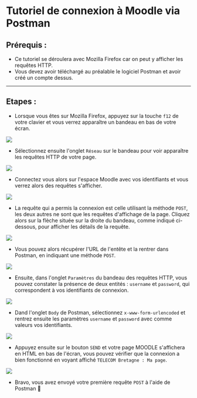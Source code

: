 # Tutoriel de connexion à Moodle via Postman

## Prérequis :

* Ce tutoriel se déroulera avec Mozilla Firefox car on peut y afficher les requêtes HTTP.
* Vous devez avoir téléchargé au préalable le logiciel Postman et avoir créé un compte dessus.

---

## Etapes :

* Lorsque vous êtes sur Mozilla Firefox, appuyez sur la touche `f12` de votre clavier et vous verrez apparaître un bandeau en bas de votre écran.

![](https://i.imgur.com/PLRIufI.png)

* Sélectionnez ensuite l'onglet `Réseau` sur le bandeau pour voir apparaître les requêtes HTTP de votre page.

![](https://i.imgur.com/fc1O4lV.png)

* Connectez vous alors sur l'espace Moodle avec vos identifiants et vous verrez alors des requêtes s'afficher.

![](https://i.imgur.com/JI7A0X1.png)

* La requête qui a permis la connexion est celle utilisant la méthode `POST`, les deux autres ne sont que les requêtes d'affichage de la page. Cliquez alors sur la flèche située sur la droite du bandeau, comme indiqué ci-dessous, pour afficher les détails de la requête.

![](https://i.imgur.com/YI1Byf8.png)

* Vous pouvez alors récupérer l'URL de l'entête et la rentrer dans Postman, en indiquant une méthode `POST`.

![](https://i.imgur.com/Rcm1i4G.png)

* Ensuite, dans l'onglet `Paramètres` du bandeau des requêtes HTTP, vous pouvez constater la présence de deux entités : `username` et `password`, qui correspondent à vos identifiants de connexion.

![](https://i.imgur.com/lvY589W.png)

* Dand l'onglet `Body` de Postman, sélectionnez `x-www-form-urlencoded` et rentrez ensuite les paramètres `username` et `password` avec comme valeurs vos identifiants.

![](https://i.imgur.com/GXEGd3n.png)

* Appuyez ensuite sur le bouton `SEND` et votre page MOODLE s'affichera en HTML en bas de l'écran, vous pouvez vérifier que la connexion a bien fonctionné en voyant affiché `TELECOM Bretagne : Ma page`.

![](https://i.imgur.com/gzHqHtM.png)

* Bravo, vous avez envoyé votre première requête `POST` à l'aide de Postman :horse:
